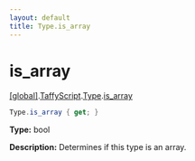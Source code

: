 ```yaml
---
layout: default
title: Type.is_array
---
```


# is_array

[\[global\]]({{site.baseurl}}/docs/).[TaffyScript]({{site.baseurl}}/docs/TaffyScript/).[Type]({{site.baseurl}}/docs/TaffyScript/Type/).[is_array]({{site.baseurl}}/docs/TaffyScript/Type/is_array/)

```cs
Type.is_array { get; }
```

**Type:** bool

**Description:** Determines if this type is an array.
